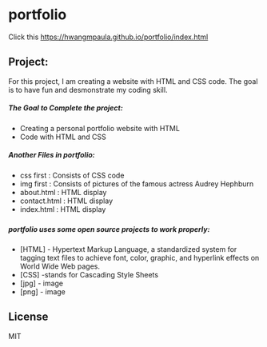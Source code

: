 # portfolio
Click this https://hwangmpaula.github.io/portfolio/index.html

## Project:

For this project, I am creating a website with HTML and CSS code. The goal is to have fun and desmonstrate my coding skill. 

##### The Goal to Complete the project:
  
  - Creating a personal portfolio website with HTML
  - Code with HTML and CSS

##### Another Files in portfolio:
  
- css	first : Consists of CSS code
- img	first : Consists of pictures of the famous actress Audrey Hephburn
- about.html : HTML display
- contact.html : HTML display
- index.html : HTML display
  
### 

##### portfolio uses some open source projects to work properly:

* [HTML] - Hypertext Markup Language, a standardized system for tagging text files to achieve font, color, graphic, and hyperlink effects on World Wide Web pages.
* [CSS] -stands for Cascading Style Sheets
* [jpg] - image
* [png] - image


License
----
MIT


